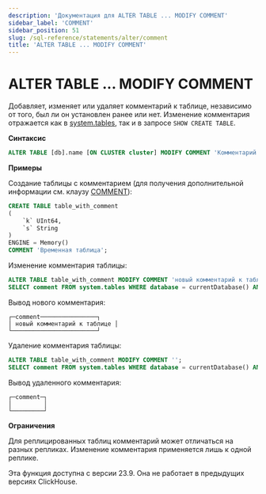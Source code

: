 ```yaml
---
description: 'Документация для ALTER TABLE ... MODIFY COMMENT'
sidebar_label: 'COMMENT'
sidebar_position: 51
slug: /sql-reference/statements/alter/comment
title: 'ALTER TABLE ... MODIFY COMMENT'
---
```



# ALTER TABLE ... MODIFY COMMENT

Добавляет, изменяет или удаляет комментарий к таблице, независимо от того, был ли он установлен ранее или нет. Изменение комментария отражается как в [system.tables](../../../operations/system-tables/tables.md), так и в запросе `SHOW CREATE TABLE`.

**Синтаксис**

```sql
ALTER TABLE [db].name [ON CLUSTER cluster] MODIFY COMMENT 'Комментарий'
```

**Примеры**

Создание таблицы с комментарием (для получения дополнительной информации см. клаузу [COMMENT](/sql-reference/statements/create/table#comment-clause)):

```sql
CREATE TABLE table_with_comment
(
    `k` UInt64,
    `s` String
)
ENGINE = Memory()
COMMENT 'Временная таблица';
```

Изменение комментария таблицы:

```sql
ALTER TABLE table_with_comment MODIFY COMMENT 'новый комментарий к таблице';
SELECT comment FROM system.tables WHERE database = currentDatabase() AND name = 'table_with_comment';
```

Вывод нового комментария:

```text
┌─comment────────────────┐
│ новый комментарий к таблице │
└────────────────────────┘
```

Удаление комментария таблицы:

```sql
ALTER TABLE table_with_comment MODIFY COMMENT '';
SELECT comment FROM system.tables WHERE database = currentDatabase() AND name = 'table_with_comment';
```

Вывод удаленного комментария:

```text
┌─comment─┐
│         │
└─────────┘
```

**Ограничения**

Для реплицированных таблиц комментарий может отличаться на разных репликах. Изменение комментария применяется лишь к одной реплике.

Эта функция доступна с версии 23.9. Она не работает в предыдущих версиях ClickHouse.
